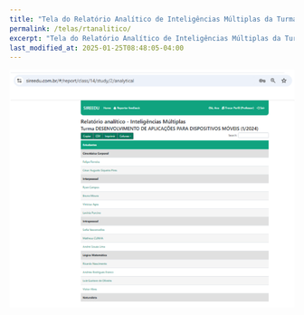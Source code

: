 ```yaml
---
title: "Tela do Relatório Analítico de Inteligências Múltiplas da Turma"
permalink: /telas/rtanalitico/
excerpt: "Tela do Relatório Analítico de Inteligências Múltiplas da Turma"
last_modified_at: 2025-01-25T08:48:05-04:00
---
```


![telas](/assets/images/tela14.png)